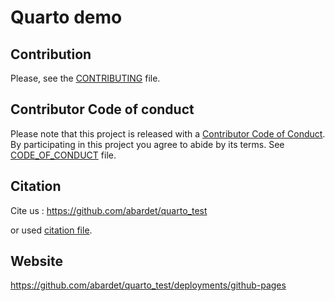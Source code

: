 # Quarto demo

## Contribution

Please, see the [CONTRIBUTING](CONTRIBUTING.md) file.

## Contributor Code of conduct

Please note that this project is released with a [Contributor Code of Conduct](https://www.contributor-covenant.org/). By participating in this project you agree to abide by its terms. See [CODE_OF_CONDUCT](code_of_conduct.md) file.

## Citation

Cite us : https://github.com/abardet/quarto_test

or used [citation file](CITATION.cff).

## Website

https://github.com/abardet/quarto_test/deployments/github-pages

